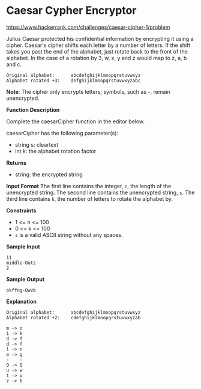 # Caesar Cypher Encryptor

https://www.hackerrank.com/challenges/caesar-cipher-1/problem

Julius Caesar protected his confidential information by encrypting it using a cipher. Caesar's cipher shifts each letter by a number of letters. If the shift takes you past the end of the alphabet, just rotate back to the front of the alphabet. In the case of a rotation by 3, w, x, y and z would map to z, a, b and c.

```
Original alphabet:      abcdefghijklmnopqrstuvwxyz
Alphabet rotated +3:    defghijklmnopqrstuvwxyzabc
```

**Note**: The cipher only encrypts letters; symbols, such as -, remain unencrypted.

**Function Description**

Complete the caesarCipher function in the editor below.

caesarCipher has the following parameter(s):

- string s: cleartext
- int k: the alphabet rotation factor


**Returns**
- string: the encrypted string


**Input Format**
The first line contains the integer, `n`, the length of the unencrypted string.
The second line contains the unencrypted string, `s`.
The third line contains `k`, the number of letters to rotate the alphabet by.

**Constraints**
- 1 <= n <= 100
- 0 <= k <= 100
- `s` is a valid ASCII string without any spaces.

**Sample Input**
```
11
middle-Outz
2
```
**Sample Output**
```
okffng-Qwvb
```

**Explanation**
```
Original alphabet:      abcdefghijklmnopqrstuvwxyz
Alphabet rotated +2:    cdefghijklmnopqrstuvwxyzab

m -> o
i -> k
d -> f
d -> f
l -> n
e -> g
-    -
O -> Q
u -> w
t -> v
z -> b
```